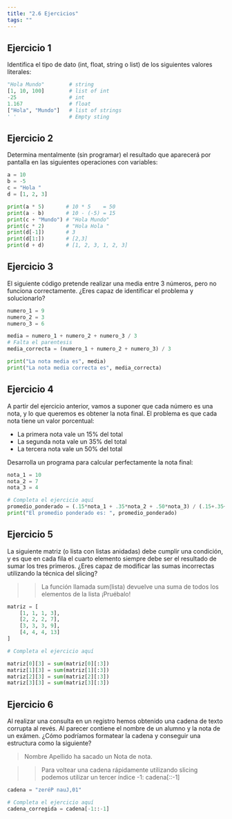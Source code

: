 ```yaml
---
title: "2.6 Ejercicios"
tags: ""
---
```


## Ejercicio 1

Identifica el tipo de dato (int, float, string o list) de los siguientes valores literales:

```python
"Hola Mundo"        # string     
[1, 10, 100]        # list of int    
-25                 # int    
1.167               # float     
["Hola", "Mundo"]   # list of strings
' '                 # Empty sting
```

## Ejercicio 2

Determina mentalmente (sin programar) el resultado que aparecerá por pantalla en las siguientes operaciones con variables:

```python
a = 10
b = -5
c = "Hola "
d = [1, 2, 3] 

print(a * 5)       # 10 * 5    = 50
print(a - b)       # 10 - (-5) = 15
print(c + "Mundo") # "Hola Mundo"
print(c * 2)       # "Hola Hola "
print(d[-1])       # 3
print(d[1:])       # [2,3]
print(d + d)       # [1, 2, 3, 1, 2, 3] 
```

## Ejercicio 3

El siguiente código pretende realizar una media entre 3 números, pero no funciona correctamente. ¿Eres capaz de identificar el problema y solucionarlo?

```python
numero_1 = 9
numero_2 = 3
numero_3 = 6

media = numero_1 + numero_2 + numero_3 / 3 
# Falta el parentesis 
media_correcta = (numero_1 + numero_2 + numero_3) / 3 

print("La nota media es", media)
print("La nota media correcta es", media_correcta)
```

## Ejercicio 4

A partir del ejercicio anterior, vamos a suponer que cada número es una nota, y lo que queremos es obtener la nota final. El problema es que cada nota tiene un valor porcentual:

-   La primera nota vale un 15% del total
-   La segunda nota vale un 35% del total
-   La tercera nota vale un 50% del total

Desarrolla un programa para calcular perfectamente la nota final:

```python
nota_1 = 10
nota_2 = 7
nota_3 = 4

# Completa el ejercicio aquí
promedio_ponderado = (.15*nota_1 + .35*nota_2 + .50*nota_3) / (.15+.35+.5)
print("El promedio ponderado es: ", promedio_ponderado)
```

## Ejercicio 5

La siguiente matriz (o lista con listas anidadas) debe cumplir una condición, y es que en cada fila el cuarto elemento siempre debe ser el resultado de sumar los tres primeros. ¿Eres capaz de modificar las sumas incorrectas utilizando la técnica del slicing?

> > La función llamada sum(lista) devuelve una suma de todos los elementos de la lista ¡Pruébalo!

```python
matriz = [ 
    [1, 1, 1, 3],
    [2, 2, 2, 7],
    [3, 3, 3, 9],
    [4, 4, 4, 13]
]

# Completa el ejercicio aquí

matriz[0][3] = sum(matriz[0][:3]) 
matriz[1][3] = sum(matriz[1][:3]) 
matriz[2][3] = sum(matriz[2][:3]) 
matriz[3][3] = sum(matriz[3][:3]) 

```

## Ejercicio 6

Al realizar una consulta en un registro hemos obtenido una cadena de texto corrupta al revés. Al parecer contiene el nombre de un alumno y la nota de un exámen. ¿Cómo podríamos formatear la cadena y conseguir una estructura como la siguiente?

> Nombre Apellido ha sacado un Nota de nota.

> > Para voltear una cadena rápidamente utilizando slicing podemos utilizar un tercer índice -1: cadena[::-1]

```python
cadena = "zeréP nauJ,01"

# Completa el ejercicio aquí
cadena_corregida = cadena[-1::-1]
```
